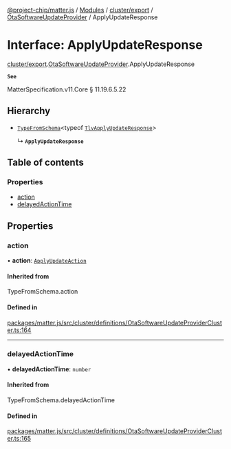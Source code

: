 [@project-chip/matter.js](../README.md) / [Modules](../modules.md) / [cluster/export](../modules/cluster_export.md) / [OtaSoftwareUpdateProvider](../modules/cluster_export.OtaSoftwareUpdateProvider.md) / ApplyUpdateResponse

# Interface: ApplyUpdateResponse

[cluster/export](../modules/cluster_export.md).[OtaSoftwareUpdateProvider](../modules/cluster_export.OtaSoftwareUpdateProvider.md).ApplyUpdateResponse

**`See`**

MatterSpecification.v11.Core § 11.19.6.5.22

## Hierarchy

- [`TypeFromSchema`](../modules/tlv_export.md#typefromschema)\<typeof [`TlvApplyUpdateResponse`](../modules/cluster_export.OtaSoftwareUpdateProvider.md#tlvapplyupdateresponse)\>

  ↳ **`ApplyUpdateResponse`**

## Table of contents

### Properties

- [action](cluster_export.OtaSoftwareUpdateProvider.ApplyUpdateResponse.md#action)
- [delayedActionTime](cluster_export.OtaSoftwareUpdateProvider.ApplyUpdateResponse.md#delayedactiontime)

## Properties

### action

• **action**: [`ApplyUpdateAction`](../enums/cluster_export.OtaSoftwareUpdateProvider.ApplyUpdateAction.md)

#### Inherited from

TypeFromSchema.action

#### Defined in

[packages/matter.js/src/cluster/definitions/OtaSoftwareUpdateProviderCluster.ts:164](https://github.com/project-chip/matter.js/blob/558e12c94a201592c28c7bc0743705360b3e5ca6/packages/matter.js/src/cluster/definitions/OtaSoftwareUpdateProviderCluster.ts#L164)

___

### delayedActionTime

• **delayedActionTime**: `number`

#### Inherited from

TypeFromSchema.delayedActionTime

#### Defined in

[packages/matter.js/src/cluster/definitions/OtaSoftwareUpdateProviderCluster.ts:165](https://github.com/project-chip/matter.js/blob/558e12c94a201592c28c7bc0743705360b3e5ca6/packages/matter.js/src/cluster/definitions/OtaSoftwareUpdateProviderCluster.ts#L165)
